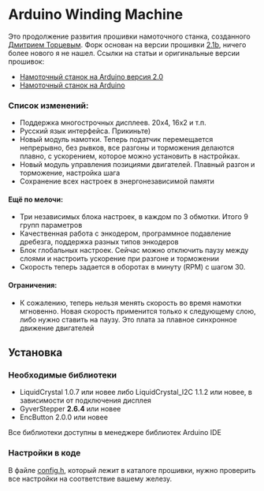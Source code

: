 # Arduino Winding Machine

Это продолжение развития прошивки намоточного станка, созданного [Дмитрием Торцевым](https://vk.com/club192215032). Форк основан на версии прошивки [2.1b](https://github.com/apaex/ArduinoWindingMachine/tree/origin), ничего более нового я не нашел. Ссылки на статьи и оригинальные версии прошивок:

* [Намоточный станок на Arduino версия 2.0](https://cxem.net/arduino/arduino245.php)
* [Намоточный станок на Arduino](https://cxem.net/arduino/arduino235.php)

### Список изменений:

* Поддержка многострочных дисплеев. 20х4, 16х2 и т.п.
* Русский язык интерфейса. Прикиньте)
* Новый модуль намотки. Теперь податчик перемещается непрерывно, без рывков, все разгоны и торможения делаются плавно, с ускорением, которое можно установить в настройках.
* Новый модуль управления позициями двигателей. Плавный разгон и торможение, настройка шага
* Сохранение всех настроек в энергонезависимой памяти

#### Eщё по мелочи:

* Три независимых блока настроек, в каждом по 3 обмотки. Итого 9 групп параметров
* Качественная работа с энкодером, программное подавление дребезга, поддержка разных типов энкодеров
* Блок глобальных настроек. Сейчас можно отключить паузу между слоями и настроить ускорение при разгоне и торможении
* Скорость теперь задается в оборотах в минуту (RPM) с шагом 30. 

#### Ограничения:

* К сожалению, теперь нельзя менять скорость во время намотки мгновенно. Новая скорость применится только к следующему слою, либо нужно ставить на паузу. Это плата за плавное синхронное движение двигателей

## Установка
### Необходимые библиотеки

* LiquidCrystal 1.0.7 или новее либо LiquidCrystal_I2C 1.1.2 или новее, в зависимости от подключения дисплея
* GyverStepper **2.6.4** или новее
* EnсButton 2.0.0 или новее

Все библиотеки доступны в менеджере библиотек Arduino IDE

### Настройки в коде
В файле [config.h](https://github.com/apaex/ArduinoWindingMachine/blob/main/Arduino_winding_machine/config.h), который лежит в каталоге прошивки, нужно проверить все настройки на соответствие вашему железу.

